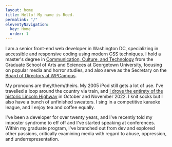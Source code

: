 ```yaml
---
layout: home
title: Hello! My name is Reed.
permalink: "/"
eleventyNavigation:
  key: Home
  order: 1
---
```


I am a senior front-end web developer in Washington DC, specializing in accessible and responsive coding using modern CSS techniques. I hold a master's degree in [Communication, Culture, and Technology](https://cct.georgetown.edu/) from the Graduate School of Arts and Sciences at Georgetown University, focusing on popular media and horror studies, and also serve as the Secretary on the [Board of Directors at WPCampus](https://www.wpcampus.org/governance/board/).

My pronouns are they/them/theirs. My 2005 iPod still gets a lot of use. I've travelled a loop around the country via train, and [I drove the entirety of the historic Lincoln Highway](https://lincolnhighwayjournal.com/) in October and November 2022. I knit socks but I also have a bunch of unfinished sweaters. I sing in a competitive karaoke league, and I enjoy tea and coffee equally.

I've been a developer for over twenty years, and I've recently told my imposter syndrome to eff off and I've started speaking at conferences. Within my graduate program, I've branched out from dev and explored other passions, critically examining media with regard to abuse, oppression, and underrepresentation.
